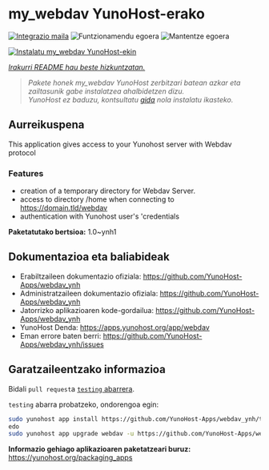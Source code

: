 <!--
Ohart ongi: README hau automatikoki sortu da <https://github.com/YunoHost/apps/tree/master/tools/readme_generator>ri esker
EZ editatu eskuz.
-->

# my_webdav YunoHost-erako

[![Integrazio maila](https://dash.yunohost.org/integration/webdav.svg)](https://ci-apps.yunohost.org/ci/apps/webdav/) ![Funtzionamendu egoera](https://ci-apps.yunohost.org/ci/badges/webdav.status.svg) ![Mantentze egoera](https://ci-apps.yunohost.org/ci/badges/webdav.maintain.svg)

[![Instalatu my_webdav YunoHost-ekin](https://install-app.yunohost.org/install-with-yunohost.svg)](https://install-app.yunohost.org/?app=webdav)

*[Irakurri README hau beste hizkuntzatan.](./ALL_README.md)*

> *Pakete honek my_webdav YunoHost zerbitzari batean azkar eta zailtasunik gabe instalatzea ahalbidetzen dizu.*  
> *YunoHost ez baduzu, kontsultatu [gida](https://yunohost.org/install) nola instalatu ikasteko.*

## Aurreikuspena

This application gives access to your Yunohost server with Webdav protocol

### Features

- creation of a temporary directory for Webdav Server. 
- access to directory /home when connecting to https://domain.tld/webdav
- authentication with Yunohost user's 'credentials



**Paketatutako bertsioa:** 1.0~ynh1
## Dokumentazioa eta baliabideak

- Erabiltzaileen dokumentazio ofiziala: <https://github.com/YunoHost-Apps/webdav_ynh>
- Administratzaileen dokumentazio ofiziala: <https://github.com/YunoHost-Apps/webdav_ynh>
- Jatorrizko aplikazioaren kode-gordailua: <https://github.com/YunoHost-Apps/webdav_ynh>
- YunoHost Denda: <https://apps.yunohost.org/app/webdav>
- Eman errore baten berri: <https://github.com/YunoHost-Apps/webdav_ynh/issues>

## Garatzaileentzako informazioa

Bidali `pull request`a [`testing` abarrera](https://github.com/YunoHost-Apps/webdav_ynh/tree/testing).

`testing` abarra probatzeko, ondorengoa egin:

```bash
sudo yunohost app install https://github.com/YunoHost-Apps/webdav_ynh/tree/testing --debug
edo
sudo yunohost app upgrade webdav -u https://github.com/YunoHost-Apps/webdav_ynh/tree/testing --debug
```

**Informazio gehiago aplikazioaren paketatzeari buruz:** <https://yunohost.org/packaging_apps>
